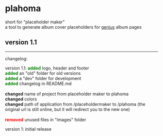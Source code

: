 # plahoma
short for "placeholder maker"<br>
a tool to generate album cover placeholders for [genius](http://genius.com/) album pages

## version 1.1
<hr>
changelog:

version 1.1:
	<b style="color:green;">added</b> logo, header and footer</br>
	<b style="color:green;">added</b> an "old" folder for old versions</br>
	<b style="color:green;">added</b> a "dev" folder for development</br>
	<b style="color:green;">added</b> changelog in README.md</br>
	</br>
	<b>changed</b> name of project from placeholder maker to plahoma</br>
	<b>changed</b> colors</br>
	<b>changed</b> path of application from /placeholdermaker to /plahoma (the original url is still online, but it will redirect you to the new one)</br>
	</br>
	<b style="color:red;">removed</b> unused files in "images" folder

version 1:
	initial release